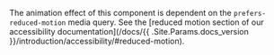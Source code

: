 The animation effect of this component is dependent on the `prefers-reduced-motion` media query. See the [reduced motion section of our accessibility documentation](/docs/{{ .Site.Params.docs_version }}/introduction/accessibility/#reduced-motion).
